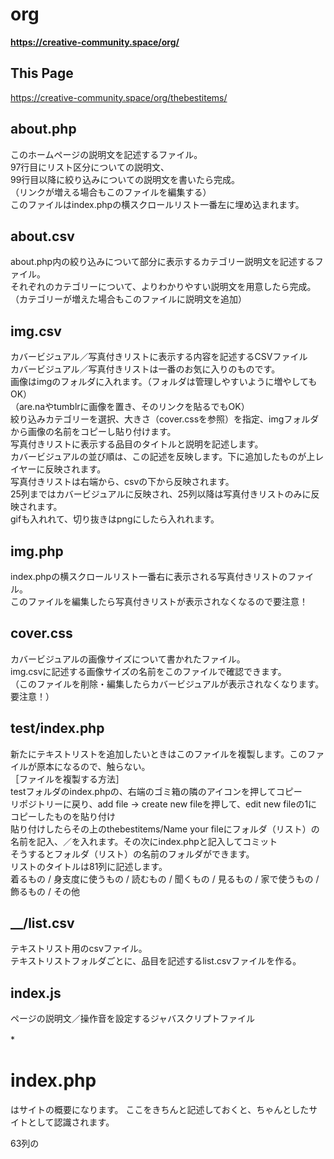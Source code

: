 # org
**https://creative-community.space/org/**

## This Page
https://creative-community.space/org/thebestitems/


## about.php
このホームページの説明文を記述するファイル。<br>
97行目にリスト区分についての説明文、<br>
99行目以降に絞り込みについての説明文を書いたら完成。<br>
（リンクが増える場合もこのファイルを編集する）<br>
このファイルはindex.phpの横スクロールリスト一番左に埋め込まれます。<br>

## about.csv
about.php内の絞り込みについて部分に表示するカテゴリー説明文を記述するファイル。<br>
それぞれのカテゴリーについて、よりわかりやすい説明文を用意したら完成。<br>
（カテゴリーが増えた場合もこのファイルに説明文を追加）

## img.csv
カバービジュアル／写真付きリストに表示する内容を記述するCSVファイル<br>
カバービジュアル／写真付きリストは一番のお気に入りのものです。<br>
画像はimgのフォルダに入れます。（フォルダは管理しやすいように増やしてもOK）<br>
（are.naやtumblrに画像を置き、そのリンクを貼るでもOK）<br>
絞り込みカテゴリーを選択、大きさ（cover.cssを参照）を指定、imgフォルダから画像の名前をコピーし貼り付けます。<br>
写真付きリストに表示する品目のタイトルと説明を記述します。<br>
カバービジュアルの並び順は、この記述を反映します。下に追加したものが上レイヤーに反映されます。<br>
写真付きリストは右端から、csvの下から反映されます。<br>
25列まではカバービジュアルに反映され、25列以降は写真付きリストのみに反映されます。<br>
gifも入れれて、切り抜きはpngにしたら入れれます。<br>
## img.php
index.phpの横スクロールリスト一番右に表示される写真付きリストのファイル。<br>
このファイルを編集したら写真付きリストが表示されなくなるので要注意！<br>

## cover.css
カバービジュアルの画像サイズについて書かれたファイル。<br>
img.csvに記述する画像サイズの名前をこのファイルで確認できます。<br>
（このファイルを削除・編集したらカバービジュアルが表示されなくなります。要注意！）<br>

## test/index.php 
新たにテキストリストを追加したいときはこのファイルを複製します。このファイルが原本になるので、触らない。<br>
［ファイルを複製する方法］<br>
testフォルダのindex.phpの、右端のゴミ箱の隣のアイコンを押してコピー<br>
リポジトリーに戻り、add file → create new fileを押して、edit new fileの1にコピーしたものを貼り付け<br>
貼り付けしたらその上のthebestitems/Name your fileにフォルダ（リスト）の名前を記入、／を入れます。その次にindex.phpと記入してコミット<br>
そうするとフォルダ（リスト）の名前のフォルダができます。<br>
リストのタイトルは81列に記述します。<br>
着るもの / 身支度に使うもの / 読むもの / 聞くもの / 見るもの / 家で使うもの / 飾るもの / その他

## __/list.csv
テキストリスト用のcsvファイル。<br>
テキストリストフォルダごとに、品目を記述するlist.csvファイルを作る。

## index.js
ページの説明文／操作音を設定するジャバスクリプトファイル

*　　


# index.php

<head>はサイトの概要になります。
ここをきちんと記述しておくと、ちゃんとしたサイトとして認識されます。
  
63列の<style>が見た目を変える部分です。
65列〜74列で、テキストや背景などの色を変更します。
83列は絞り込みなどのフォントを管理します。
84列のtransformは長体・平体の記述です。（1,1）の場合デフォルト比率になります。
  
92列はタイトルや説明文おフォントを管理します。
font-familyはまず最初のフォント、そのフォントがなければ次に指定したフォントになります。
  
133列〜134列はスクロールバーの見た目を管理します。
  
311列の<body>はサイトの中身を管理します。
314列はページ右上の小さいタイトルです。
316列は流れる文章です。
319列のは大きな文字のタイトルです。
  
> header > title | meta 編集
> 
> body > ._more | #marquee | #nav を編集
> 
> body > .mousedragscrollable | script > $("#__").load("__/index.php"); を編集
> 


*CSS Text & Color*

フォント一覧

https://www.cssfontstack.com/

https://mimi.moe.in/nmp/fonts/allfonts

https://book.studio947.net/article/1634/

https://fonts.google.com/


カラーチャート

https://fromkato.com/color

https://htmlcolorcodes.com/color-names/


参考ツール

https://picular.co/

https://pigment.shapefactory.co/

https://colorable.jxnblk.com/



GitHub

[https://github.com/the-things-i-we-own](https://github.com/the-things-i-we-own)


GitHub Team

https://github.com/orgs/the-things-i-we-own/teams/org
